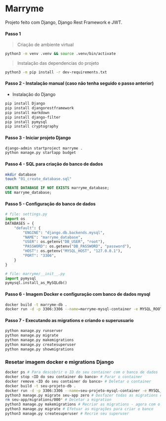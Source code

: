 # Marryme

Projeto feito com Django, Django Rest Framework e JWT.

#### Passo 1
> Criação de ambiente virtual
```bash
python3 -m venv .venv && source .venv/bin/activate
```

> Instalação das dependencias do projeto
```bash
python3 -m pip install -r dev-requirements.txt
```


#### Passo 2 - Instalação manual (caso não tenha seguido o passo anterior)
- Instalação do Django
```bash
pip install Django
pip install djangorestframework
pip install markdown
pip install django-filter
pip install pymysql
pip install cryptography
```

#### Passo 3 - Iniciar projeto Django
```bash
django-admin startproject marryme .
python manage.py startapp budget
```

#### Passo 4 - SQL para criação do banco de dados
```bash
mkdir database
touch "01_create_database.sql"
```

```sql
CREATE DATABASE IF NOT EXISTS marryme_database;
USE marryme_database;
```

#### Passo 5 - Configuração do banco de dados

```python
# file: settings.py
import os
DATABASES = {
    "default": {
        "ENGINE": "django.db.backends.mysql",
        "NAME": "marryme_database",
        "USER": os.getenv("DB_USER", "root"),
        "PASSWORD": os.getenv("DB_PASSWORD", "password"),
        "HOST": os.getenv("MYSQL_HOST", "127.0.0.1"),
        "PORT": "3306",
    }
}
```

```python
# file: marryme/__init__.py
import pymysql
pymysql.install_as_MySQLdb()
```

#### Passo 6 - Imagem Docker e configuração com banco de dados mysql
```bash
docker build -t marryme-db .
docker run -d -p 3306:3306 --name=marryme-mysql-container -e MYSQL_ROOT_PASSWORD=password -e MYSQL_DATABASE=marryme_database marryme-db
```


#### Passo 7 - Executando as migrations e criando o superusuario
```bash
python manage.py runserver
python manage.py migrate
python manage.py makemigrations
python manage.py createsuperuser
python manage.py showmigrations
```

### Resetar imagem docker e migrations Django
```bash
docker ps # Para descobrir o ID do seu container com o banco de dados
docker stop <ID do seu container do banco> # Parar o container
docker remove <ID do seu container do banco> # Deletar o container
docker build -t seu-projeto-db .
docker run -d -p 3306:3306 --name=seu-projeto-mysql-container -e MYSQL_ROOT_PASSWORD=password -e MYSQL_DATABASE=seu-projeto_database marryme-db # Recriar o container
python3 manage.py migrate seu-app zero # Desfazer todas as migrations do app budget
rm seu-app/migrations/000* # Deletar a migration
python3 manage.py makemigrations # Recriar as migrations - agora com o campo user
python3 manage.py migrate # Efetuar as migrações para criar o banco
python3 manage.py createsuperuser # Recrie seu superuser

```